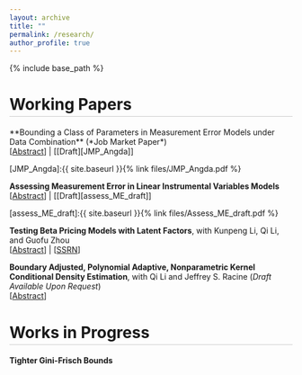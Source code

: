 ```yaml
---
layout: archive
title: ""
permalink: /research/
author_profile: true
---
```


{% include base_path %}

<h1 style="border-bottom: 0.5px solid rgba(0,0,0,0.2); padding-bottom: 4px;">
Working Papers
</h1>
**Bounding a Class of Parameters in Measurement Error Models under Data Combination**  (*Job Market Paper*)<br/>
[<a href="#"  onclick="visib('jmp'); return false;">Abstract</a>] | [[Draft][JMP_Angda]]

<div id="jmp" style="display: none; padding: 5px">
This paper studies measurement error models where the measurement and the true variable are observed in two different datasets that cannot be matched. A common example arises when a noisy measurement is available in survey data, while the true variable is recorded in administrative data. We consider a class of parameters that characterize the structure of measurement error and derive bounds for them by solving linear programming problems. Our framework accommodates a range of identifying assumptions, allowing for flexible correlation between the measurement error and the true variable. We apply our method to examine patterns of underreporting using two datasets on welfare benefits—one containing reported benefits and the other administrative records of actual benefits.
<br/></div>

[JMP_Angda]:{{ site.baseurl }}{% link files/JMP_Angda.pdf %}

**Assessing Measurement Error in Linear Instrumental Variables Models**<br/>
[<a href="#"  onclick="visib('assess_ME'); return false;">Abstract</a>] | [[Draft][assess_ME_draft]]

<div id="assess_ME" style="display: none; padding: 5px">
In linear regression analysis, it is common to use instruments to address measurement error in the regressor. However, bias can still arise if the measurement error correlates with either the true variable, other regressors, or the instrument. This paper develops a sensitivity analysis framework for linear instrumental variables (IV) models that accounts for such concerns. We establish bounds for the parameter of interest using a set of sensitivity parameters that restrict the consistent deviations of the measurement from the true variable.  We illustrate our methods in an empirical study that uses twins data to analyze the effect of schooling level on wages.
<br/></div>
[assess_ME_draft]:{{ site.baseurl }}{% link files/Assess_ME_draft.pdf %}

**Testing Beta Pricing Models with Latent Factors**, with Kunpeng Li, Qi Li, and Guofu Zhou<br/>
[<a href="#"  onclick="visib('test_beta'); return false;">Abstract</a>] | [<a href="https://papers.ssrn.com/sol3/papers.cfm?abstract_id=5491568" target="_blank" rel="noopener noreferrer">SSRN</a>]


<div id="test_beta" style="display: none; padding: 5px">
We propose a test for assessing the validity of linear asset pricing models with latent factors. We establish the asymptotic normality of the test statistic under the null as both the cross-sectional (n) and time-series (T) dimensions grow large. To improve power against sparse alternatives, we incorporate a screening statistic. Simulations demonstrate favorable finite-sample performance. Applying our test to a broad set of anomalies, we find that a small number of latent factors cannot explain their returns. We also revisit the influential study of Giglio and Xiu (2021), which develops a novel method for extracting macro-risk premia, and show that a new extraction approach is needed to account for the more complicated pricing errors revealed by our test.
<br/></div>

**Boundary Adjusted, Polynomial Adaptive, Nonparametric Kernel Conditional Density Estimation**, with Qi Li and Jeffrey S. Racine (*Draft Available Upon Request*)<br/>
[<a href="#"  onclick="visib('bkcd'); return false;">Abstract</a>]

<div id="bkcd" style="display: none; padding: 5px">
We consider local polynomial nonparametric kernel estimation of conditional density functions g(y|x) when bounds [a,b] on the response Y may be known or unknown. When bounds are known, we use kernel functions for the response that exploit their presence, while when bounds are unknown we advocate using the empirical support [min(Y_i), max(Y_i)] in their place. A key feature of our approach is the use of data-driven methods for joint selection of the order of the approximating local polynomial, p, and the bandwidths for the response and predictors, h_y and h_x. This approach is able to automatically adjust to the presence of unknown bounds and automatically adapt the degree of the approximating polynomial and the bandwidths to the underlying data-generating process, thereby freeing the practitioner from having to select any of these key parameters in an otherwise ad hoc manner. Theoretical underpinnings are provided, and simulations along with an illustrative application indicate that this approach is particularly useful when the distribution of Y is bounded but the bounds are not known a priori, while it remains competitive with existing methods in infinite-support settings. An R package that implements these methods is available for interested readers.
<br/></div>


<h1 style="border-bottom: 0.5px solid rgba(0,0,0,0.2); padding-bottom: 4px; margin-top: 40px;">
Works in Progress
</h1>

**Tighter Gini-Frisch Bounds**


<script>
function visib(id){
  var el = document.getElementById(id);
  if (!el) return;
  el.style.display = (el.style.display === 'none' || el.style.display === '') ? 'block' : 'none';
}
</script>

<script src="https://polyfill.io/v3/polyfill.min.js?features=es6"></script>
<script id="MathJax-script" async
  src="https://cdn.jsdelivr.net/npm/mathjax@3/es5/tex-mml-chtml.js">
</script>